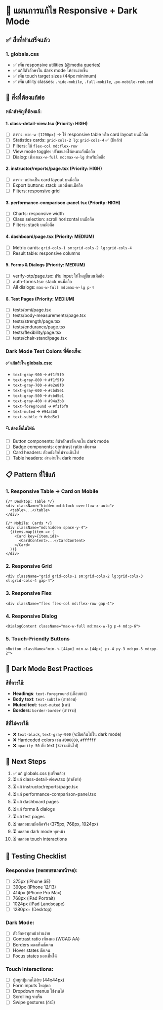 # 📱 แผนการแก้ไข Responsive + Dark Mode

## ✅ สิ่งที่ทำเสร็จแล้ว

### 1. globals.css
- ✅ เพิ่ม responsive utilities (@media queries)
- ✅ แก้สีตัวอักษรใน dark mode ให้อ่านง่ายขึ้น
- ✅ เพิ่ม touch target sizes (44px minimum)
- ✅ เพิ่ม utility classes: `.hide-mobile`, `.full-mobile`, `.px-mobile-reduced`

## 🔧 สิ่งที่ต้องแก้ต่อ

### หน้าสำคัญที่ต้องแก้:

#### 1. **class-detail-view.tsx** (Priority: HIGH)
- [ ] ตาราง: `min-w-[1200px]` → ใช้ responsive table หรือ card layout บนมือถือ
- [ ] Statistics cards: `grid-cols-2 lg:grid-cols-4` ✅ (มีแล้ว)
- [ ] Filters: ใช้ `flex-col md:flex-row`
- [ ] View mode toggle: ปรับขนาดให้เหมาะกับมือถือ
- [ ] Dialog: เพิ่ม `max-w-full md:max-w-lg` สำหรับมือถือ

#### 2. **instructor/reports/page.tsx** (Priority: HIGH)
- [ ] ตาราง: แปลงเป็น card layout บนมือถือ
- [ ] Export buttons: stack แนวตั้งบนมือถือ
- [ ] Filters: responsive grid

#### 3. **performance-comparison-panel.tsx** (Priority: HIGH)
- [ ] Charts: responsive width
- [ ] Class selection: scroll horizontal บนมือถือ
- [ ] Filters: stack บนมือถือ

#### 4. **dashboard/page.tsx** (Priority: MEDIUM)
- [ ] Metric cards: `grid-cols-1 sm:grid-cols-2 lg:grid-cols-4`
- [ ] Result table: responsive columns

#### 5. **Forms & Dialogs** (Priority: MEDIUM)
- [ ] verify-otp/page.tsx: ปรับ input ให้ใหญ่ขึ้นบนมือถือ
- [ ] auth-forms.tsx: stack บนมือถือ
- [ ] All dialogs: `max-w-full md:max-w-lg p-4`

#### 6. **Test Pages** (Priority: MEDIUM)
- [ ] tests/bmi/page.tsx
- [ ] tests/body-measurements/page.tsx
- [ ] tests/strength/page.tsx
- [ ] tests/endurance/page.tsx
- [ ] tests/flexibility/page.tsx
- [ ] tests/chair-stand/page.tsx

### Dark Mode Text Colors ที่ต้องเช็ค:

#### ✅ แก้แล้วใน globals.css:
- `text-gray-900` → `#f1f5f9`
- `text-gray-800` → `#f1f5f9`
- `text-gray-700` → `#e2e8f0`
- `text-gray-600` → `#cbd5e1`
- `text-gray-500` → `#cbd5e1`
- `text-gray-400` → `#94a3b8`
- `text-foreground` → `#f1f5f9`
- `text-muted` → `#94a3b8`
- `text-subtle` → `#cbd5e1`

#### 🔍 ต้องเช็คในไฟล์:
- [ ] Button components: สีตัวอักษรชัดเจนใน dark mode
- [ ] Badge components: contrast ratio เพียงพอ
- [ ] Card headers: ตัวหนังสือไม่จางเกินไป
- [ ] Table headers: อ่านง่ายใน dark mode

## 📋 Pattern ที่ใช้แก้

### 1. Responsive Table → Card on Mobile
```tsx
{/* Desktop: Table */}
<div className="hidden md:block overflow-x-auto">
  <table>...</table>
</div>

{/* Mobile: Cards */}
<div className="md:hidden space-y-4">
  {items.map(item => (
    <Card key={item.id}>
      <CardContent>...</CardContent>
    </Card>
  ))}
</div>
```

### 2. Responsive Grid
```tsx
<div className="grid grid-cols-1 sm:grid-cols-2 lg:grid-cols-3 xl:grid-cols-4 gap-4">
```

### 3. Responsive Flex
```tsx
<div className="flex flex-col md:flex-row gap-4">
```

### 4. Responsive Dialog
```tsx
<DialogContent className="max-w-full md:max-w-lg p-4 md:p-6">
```

### 5. Touch-Friendly Buttons
```tsx
<Button className="min-h-[44px] min-w-[44px] px-4 py-3 md:px-3 md:py-2">
```

## 🎨 Dark Mode Best Practices

### สีที่ควรใช้:
- **Headings**: `text-foreground` (เกือบขาว)
- **Body text**: `text-subtle` (เทาอ่อน)
- **Muted text**: `text-muted` (เทา)
- **Borders**: `border-border` (เทาจาง)

### สีที่ไม่ควรใช้:
- ❌ `text-black`, `text-gray-900` (จะมืดเกินไปใน dark mode)
- ❌ Hardcoded colors เช่น `#000000`, `#ffffff`
- ❌ `opacity-50` กับ text (จะจางเกินไป)

## 🚀 Next Steps

1. ✅ แก้ globals.css (เสร็จแล้ว)
2. ⏳ แก้ class-detail-view.tsx (กำลังทำ)
3. ⏳ แก้ instructor/reports/page.tsx
4. ⏳ แก้ performance-comparison-panel.tsx
5. ⏳ แก้ dashboard pages
6. ⏳ แก้ forms & dialogs
7. ⏳ แก้ test pages
8. ⏳ ทดสอบบนมือถือจริง (375px, 768px, 1024px)
9. ⏳ ทดสอบ dark mode ทุกหน้า
10. ⏳ ทดสอบ touch interactions

## 📱 Testing Checklist

### Responsive (ทดสอบขนาดหน้าจอ):
- [ ] 375px (iPhone SE)
- [ ] 390px (iPhone 12/13)
- [ ] 414px (iPhone Pro Max)
- [ ] 768px (iPad Portrait)
- [ ] 1024px (iPad Landscape)
- [ ] 1280px+ (Desktop)

### Dark Mode:
- [ ] ตัวอักษรทุกหน้าอ่านง่าย
- [ ] Contrast ratio เพียงพอ (WCAG AA)
- [ ] Borders มองเห็นชัดเจน
- [ ] Hover states ชัดเจน
- [ ] Focus states มองเห็นได้

### Touch Interactions:
- [ ] ปุ่มทุกปุ่มกดได้ง่าย (44x44px)
- [ ] Form inputs ใหญ่พอ
- [ ] Dropdown menus ใช้งานได้
- [ ] Scrolling ราบรื่น
- [ ] Swipe gestures (ถ้ามี)
